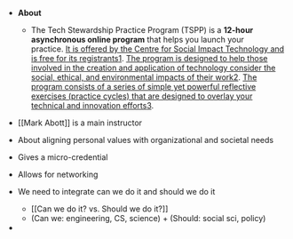 - **About**
  
	- The Tech Stewardship Practice Program (TSPP) is a **12-hour asynchronous online program** that helps you launch your practice. [It is offered by the Centre for Social Impact Technology and is free for its registrants](https://bing.com/search?q=tech+stewardship+practice+program)[1](https://bing.com/search?q=tech+stewardship+practice+program). [The program is designed to help those involved in the creation and application of technology consider the social, ethical, and environmental impacts of their work](https://programs.techstewardship.com/)[2](https://programs.techstewardship.com/). [The program consists of a series of simple yet powerful reflective exercises (practice cycles) that are designed to overlay your technical and innovation efforts](https://programs.techstewardship.com/courses/ts-practice-program-winter-2023)[3](https://programs.techstewardship.com/courses/ts-practice-program-winter-2023).
- [[Mark Abott]] is a main instructor
- About aligning personal values with organizational and societal needs
- Gives a micro-credential
- Allows for networking
- We need to integrate can we do it and should we do it
	- [[Can we do it? vs. Should we do it?]]
	- (Can we: engineering, CS, science) + (Should: social sci, policy)
-
